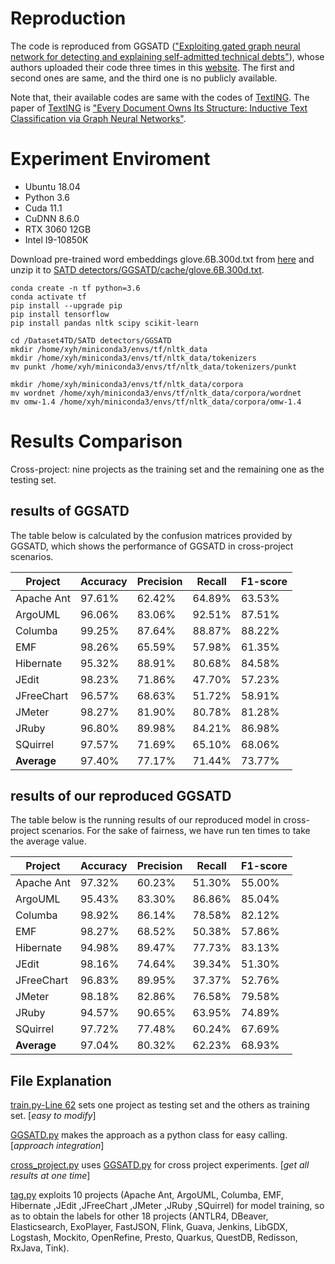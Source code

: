 # Reproduction
The code is reproduced from GGSATD (["Exploiting gated graph neural network for detecting and explaining self-admitted technical debts"](https://www.sciencedirect.com/science/article/pii/S0164121222000036.)), whose authors uploaded their code three times in this [website](https://figshare.com/articles/dataset/JSS-Graph/16869737). The first and second ones are same, and the third one is no publicly available. 

Note that, their available codes are same with the codes of [TextING](https://github.com/CRIPAC-DIG/TextING). The paper of [TextING](https://github.com/CRIPAC-DIG/TextING) is ["Every Document Owns Its Structure: Inductive Text Classification via Graph Neural Networks"](https://arxiv.org/abs/2004.13826/).

# Experiment Enviroment
- Ubuntu 18.04
- Python 3.6
- Cuda 11.1
- CuDNN 8.6.0
- RTX 3060 12GB
- Intel I9-10850K

Download pre-trained word embeddings glove.6B.300d.txt from [here](http://nlp.stanford.edu/data/glove.6B.zip) and unzip it to [SATD detectors/GGSATD/cache/glove.6B.300d.txt](/SATD%20detectors/GGSATD/cache/glove.6B.300d.txt).
```
conda create -n tf python=3.6
conda activate tf
pip install --upgrade pip
pip install tensorflow
pip install pandas nltk scipy scikit-learn

cd /Dataset4TD/SATD detectors/GGSATD
mkdir /home/xyh/miniconda3/envs/tf/nltk_data
mkdir /home/xyh/miniconda3/envs/tf/nltk_data/tokenizers
mv punkt /home/xyh/miniconda3/envs/tf/nltk_data/tokenizers/punkt

mkdir /home/xyh/miniconda3/envs/tf/nltk_data/corpora
mv wordnet /home/xyh/miniconda3/envs/tf/nltk_data/corpora/wordnet
mv omw-1.4 /home/xyh/miniconda3/envs/tf/nltk_data/corpora/omw-1.4
```

# Results Comparison
Cross-project: nine projects as the training set and the remaining one as the testing set.

## results of GGSATD
The table below is calculated by the confusion matrices provided by GGSATD, which shows the performance of GGSATD in cross-project scenarios.

| **Project**    | **Accuracy** | **Precision** | **Recall** | **F1-score** |
| ---------- | -------- | --------- | ------ | -------- |
| Apache Ant | 97.61%   | 62.42%    | 64.89% | 63.53%   |
| ArgoUML    | 96.06%   | 83.06%    | 92.51% | 87.51%   |
| Columba    | 99.25%   | 87.64%    | 88.87% | 88.22%   |
| EMF        | 98.26%   | 65.59%    | 57.98% | 61.35%   |
| Hibernate  | 95.32%   | 88.91%    | 80.68% | 84.58%   |
| JEdit      | 98.23%   | 71.86%    | 47.70% | 57.23%   |
| JFreeChart | 96.57%   | 68.63%    | 51.72% | 58.91%   |
| JMeter     | 98.27%   | 81.90%    | 80.78% | 81.28%   |
| JRuby      | 96.80%   | 89.98%    | 84.21% | 86.98%   |
| SQuirrel   | 97.57%   | 71.69%    | 65.10% | 68.06%   |
| **Average**| 97.40%   | 77.17%    | 71.44% | 73.77%   |

## results of our reproduced GGSATD

The table below is the running results of our reproduced model in cross-project scenarios. For the sake of fairness, we have run ten times to take the average value.

| **Project**    | **Accuracy** | **Precision** | **Recall** | **F1-score** |
| ---------- | -------- | --------- | ------ | -------- |
| Apache Ant | 97.32%   | 60.23%    | 51.30% | 55.00%   |
| ArgoUML    | 95.43%   | 83.30%    | 86.86% | 85.04%   |
| Columba    | 98.92%   | 86.14%    | 78.58% | 82.12%   |
| EMF        | 98.27%   | 68.52%    | 50.38% | 57.86%   |
| Hibernate  | 94.98%   | 89.47%    | 77.73% | 83.13%   |
| JEdit      | 98.16%   | 74.64%    | 39.34% | 51.30%   |
| JFreeChart | 96.83%   | 89.95%    | 37.37% | 52.76%   |
| JMeter     | 98.18%   | 82.86%    | 76.58% | 79.58%   |
| JRuby      | 94.57%   | 90.65%    | 63.95% | 74.89%   |
| SQuirrel   | 97.72%   | 77.48%    | 60.24% | 67.69%   |
| **Average**| 97.04%   | 80.32%    | 62.23% | 68.93%   |

## File Explanation
[train.py-Line 62](/SATD%20detectors/GGSATD/train.py#Line62) sets one project as testing set and the others as training set. [*easy to modify*]

[GGSATD.py](/SATD%20detectors/GGSATD/GGSATD.py) makes the approach as a python class for easy calling. [*approach integration*]

[cross_project.py](/SATD%20detectors/GGSATD/cross_project.py) uses [GGSATD.py](Dataset4TD/SATD%20detectors/GGSATD/GGSATD.py) for cross project experiments. [*get all results at one time*]

[tag.py](/SATD%20detectors/GGSATD/tag.py) exploits 10 projects (Apache Ant, ArgoUML, Columba, EMF, Hibernate ,JEdit ,JFreeChart ,JMeter ,JRuby ,SQuirrel) for model training, so as to obtain the labels for other 18 projects (ANTLR4, DBeaver, Elasticsearch, ExoPlayer, FastJSON, Flink, Guava, Jenkins, LibGDX, Logstash, Mockito, OpenRefine, Presto, Quarkus, QuestDB, Redisson, RxJava, Tink).
